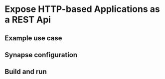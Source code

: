 # Expose HTTP-based Applications as a REST Api
## Example use case

## Synapse configuration

## Build and run